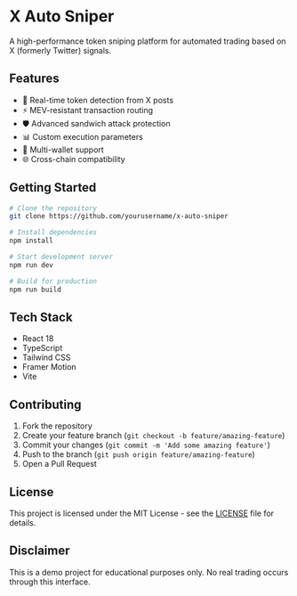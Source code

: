 # X Auto Sniper

A high-performance token sniping platform for automated trading based on X (formerly Twitter) signals.


## Features

- 🚀 Real-time token detection from X posts
- ⚡ MEV-resistant transaction routing
- 🛡️ Advanced sandwich attack protection
- 📊 Custom execution parameters
- 🔄 Multi-wallet support
- 🌐 Cross-chain compatibility

## Getting Started

```bash
# Clone the repository
git clone https://github.com/yourusername/x-auto-sniper

# Install dependencies
npm install

# Start development server
npm run dev

# Build for production
npm run build
```

## Tech Stack

- React 18
- TypeScript
- Tailwind CSS
- Framer Motion
- Vite

## Contributing

1. Fork the repository
2. Create your feature branch (`git checkout -b feature/amazing-feature`)
3. Commit your changes (`git commit -m 'Add some amazing feature'`)
4. Push to the branch (`git push origin feature/amazing-feature`)
5. Open a Pull Request

## License

This project is licensed under the MIT License - see the [LICENSE](LICENSE) file for details.

## Disclaimer

This is a demo project for educational purposes only. No real trading occurs through this interface.
